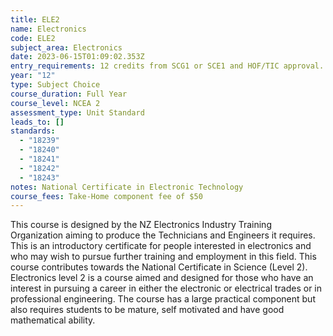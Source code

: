 ```yaml
---
title: ELE2
name: Electronics
code: ELE2
subject_area: Electronics
date: 2023-06-15T01:09:02.353Z
entry_requirements: 12 credits from SCG1 or SCE1 and HOF/TIC approval.
year: "12"
type: Subject Choice
course_duration: Full Year
course_level: NCEA 2
assessment_type: Unit Standard
leads_to: []
standards:
  - "18239"
  - "18240"
  - "18241"
  - "18242"
  - "18243"
notes: National Certificate in Electronic Technology
course_fees: Take-Home component fee of $50
---
```

This course is designed by the NZ Electronics Industry Training Organization aiming to produce the Technicians and Engineers it requires. This is an introductory certificate for people interested in electronics and who may wish to pursue further training and employment in this field. This course contributes towards the National Certificate in Science (Level 2). Electronics level 2 is a course aimed and designed for those who have an interest in pursuing a career in either the electronic or electrical trades or in professional engineering. The course has a large practical component but also requires students to be mature, self motivated and have good mathematical ability.